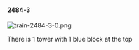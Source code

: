#### 2484-3
![train-2484-3-0.png](https://github.com/lil-lab/nlvr/raw/master/nlvr/train/images/43/train-2484-3-0.png "train-2484-3-0.png")

There is 1 tower with 1 blue block at the top
